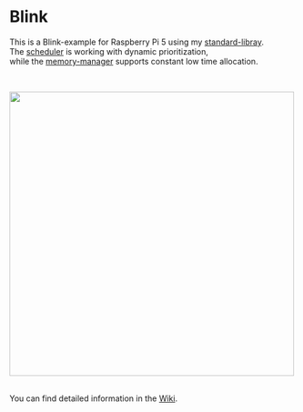 <h1>Blink</h1>

<p>
This is a Blink-example for Raspberry Pi 5 using my <a href="https://github.com/svenbieg/Default">standard-libray</a>.<br />
The <a href="https://github.com/svenbieg/Scheduler">scheduler</a> is working with dynamic prioritization,<br />
while the <a href="https://github.com/svenbieg/Heap">memory-manager</a> supports constant low time allocation.<br />
</p>
<br />

<img src="https://github.com/user-attachments/assets/d6a96592-7131-46cd-b393-7d10fd25c553" width="500" /><br />
<br />

You can find detailed information in the <a href="https://github.com/svenbieg/Blink/wiki">Wiki</a>.
